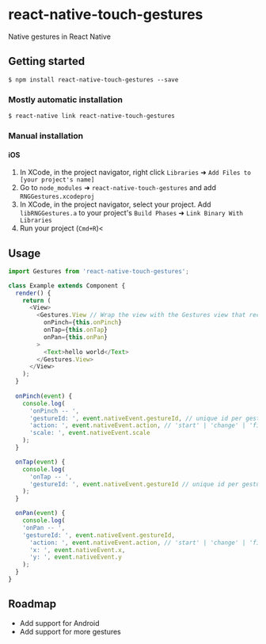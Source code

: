
# react-native-touch-gestures

Native gestures in React Native

## Getting started

`$ npm install react-native-touch-gestures --save`

### Mostly automatic installation

`$ react-native link react-native-touch-gestures`

### Manual installation


#### iOS

1. In XCode, in the project navigator, right click `Libraries` ➜ `Add Files to [your project's name]`
2. Go to `node_modules` ➜ `react-native-touch-gestures` and add `RNGGestures.xcodeproj`
3. In XCode, in the project navigator, select your project. Add `libRNGGestures.a` to your project's `Build Phases` ➜ `Link Binary With Libraries`
4. Run your project (`Cmd+R`)<


## Usage
```javascript
import Gestures from 'react-native-touch-gestures';

class Example extends Component {
  render() {
    return (
      <View>
        <Gestures.View // Wrap the view with the Gestures view that recognizes pinch
          onPinch={this.onPinch}
          onTap={this.onTap}
          onPan={this.onPan}
        >
          <Text>hello world</Text>
        </Gestures.View>
      </View>
    );
  }
  
  onPinch(event) {
    console.log(
      'onPinch -- ',
      'gestureId: ', event.nativeEvent.gestureId, // unique id per gesture
      'action: ', event.nativeEvent.action, // 'start' | 'change' | 'finish'
      'scale: ', event.nativeEvent.scale
    );
  }

  onTap(event) {
    console.log(
      'onTap -- ',
      'gestureId: ', event.nativeEvent.gestureId // unique id per gesture
    );
  }

  onPan(event) {
    console.log(
    'onPan -- ',
    'gestureId: ', event.nativeEvent.gestureId,
      'action: ', event.nativeEvent.action, // 'start' | 'change' | 'finish'
      'x: ', event.nativeEvent.x,
      'y: ', event.nativeEvent.y
    );
  }
}
```
  
## Roadmap
* Add support for Android
* Add support for more gestures